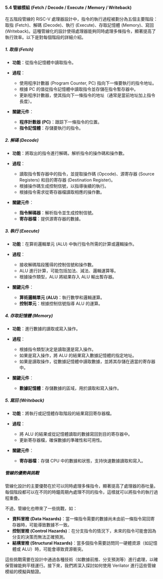 #### 5.4 管線模組 (Fetch / Decode / Execute / Memory / Writeback)

在五階段管線的 RISC-V 處理器設計中，指令的執行過程被劃分為五個主要階段：取指 (Fetch)、解碼 (Decode)、執行 (Execute)、存取記憶體 (Memory)、寫回 (Writeback)。這種管線化的設計使得處理器能夠同時處理多條指令，顯著提高了執行效率。以下是對每個階段的詳細介紹。

##### 1. 取指 (Fetch)

- **功能**：從指令記憶體中讀取指令。
- **過程**：
  - 使用程序計數器 (Program Counter, PC) 指向下一條要執行的指令地址。
  - 根據 PC 的值從指令記憶體中讀取指令並存儲在指令暫存器中。
  - 更新程序計數器，使其指向下一條指令的地址（通常是當前地址加上指令長度）。

- **關鍵元件**：
  - **程序計數器 (PC)**：跟踪下一條指令的位置。
  - **指令記憶體**：存儲要執行的指令。

##### 2. 解碼 (Decode)

- **功能**：將取出的指令進行解碼，解析指令的操作碼和操作數。
- **過程**：
  - 讀取指令暫存器中的指令，並提取操作碼 (Opcode)、源寄存器 (Source Registers) 和目的寄存器 (Destination Register)。
  - 根據操作碼生成控制信號，以指導後續的執行。
  - 根據指令需求從寄存器檔讀取相應的操作數。

- **關鍵元件**：
  - **指令解碼器**：解析指令並生成控制信號。
  - **寄存器檔**：提供源寄存器的數據。

##### 3. 執行 (Execute)

- **功能**：在算術邏輯單元 (ALU) 中執行指令所需的計算或邏輯操作。
- **過程**：
  - 接收解碼階段獲得的控制信號和操作數。
  - ALU 進行計算，可能包括加法、減法、邏輯運算等。
  - 根據操作類型，ALU 將結果存入 ALU 輸出暫存器。

- **關鍵元件**：
  - **算術邏輯單元 (ALU)**：執行數學和邏輯運算。
  - **控制單元**：根據控制信號指導 ALU 的運算。

##### 4. 存取記憶體 (Memory)

- **功能**：進行數據的讀取或寫入操作。
- **過程**：
  - 根據指令類型決定是讀取還是寫入操作。
  - 如果是寫入操作，將 ALU 的結果寫入數據記憶體的指定地址。
  - 如果是讀取操作，從數據記憶體中讀取數據，並將其存儲在適當的寄存器中。

- **關鍵元件**：
  - **數據記憶體**：存儲數據的區域，用於讀取和寫入操作。

##### 5. 寫回 (Writeback)

- **功能**：將執行或記憶體存取階段的結果寫回寄存器檔。
- **過程**：
  - 將 ALU 的結果或從記憶體讀取的數據寫回到目的寄存器中。
  - 更新寄存器檔，確保數據的準確性和可用性。

- **關鍵元件**：
  - **寄存器檔**：存儲 CPU 中的數據和狀態，支持快速數據讀取和寫入。

##### 管線的優勢與挑戰

管線化設計的主要優勢在於可以同時處理多條指令，顯著提高了處理器的吞吐量。每個階段都可以在不同的時鐘周期內處理不同的指令，這樣就可以將指令的執行過程重疊。

不過，管線化也帶來了一些挑戰，如：

- **資料冒險 (Data Hazards)**：當一條指令需要的數據尚未由前一條指令寫回寄存器時，可能導致數據不一致。
- **控制冒險 (Control Hazards)**：在分支指令的情況下，未來的指令可能會因為分支的決策而無法正確預測。
- **結構冒險 (Structural Hazards)**：當多個指令需要訪問同一硬體資源（如記憶體或 ALU）時，可能會導致資源衝突。

這些挑戰需要在設計中通過各種技術（如數據前推、分支預測等）進行處理，以確保管線能夠平穩運行。接下來，我們將深入探討如何使用 Verilator 進行這些管線模組的模擬與驗證。